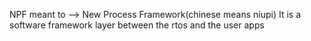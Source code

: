 NPF meant to --> New Process Framework(chinese means niupi)
It is a software framework layer between the rtos and the user apps